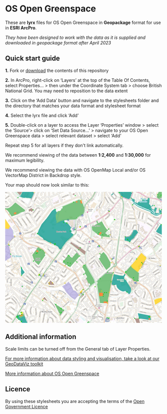 # OS Open Greenspace

These are **lyrx** files for OS Open Greenspace in **Geopackage** format for use in **ESRI ArcPro**.

*They have been designed to work with the data as it is supplied and downloaded in geopackage format after April 2023*

## Quick start guide

**1.**  Fork or [download](https://github.com/OrdnanceSurvey/OS-Open-Greenspace-stylesheets/archive/master.zip) the contents of this repository

**2.**  In ArcPro, right-click on ‘Layers’ at the top of the Table Of Contents, select Properties… > then under the Coordinate System tab > choose British National Grid. You may need to reposition to the data extent

**3.**  Click on the ‘Add Data’ button and navigate to the stylesheets folder and the directory that matches your data format and stylesheet format

**4.**  Select the lyrx file and click ‘Add’

**5.**  Double-click on a layer to access the Layer ‘Properties’ window > select the ‘Source’> click on ‘Set Data Source…’ > navigate to your OS Open Greenspace data > select relevant dataset > select ‘Add’

Repeat step 5 for all layers if they don't link automatically.

We recommend viewing of the data between **1:2,400** and **1:30,000** for maximum legibility.

We recommend viewing the data with OS OpenMap Local and/or OS VectorMap District in Backdrop style.


Your map should now look similar to this: 

  ![Screenshot](https://github.com/OrdnanceSurvey/OS-Open-Greenspace-stylesheets/blob/98a2f0c3fc26ecf1f3205a76c8b16d9e766a6207/Geopackage%20stylesheets%20(post%20April%202023)/ESRI%20ArcPro%20stylesheets%20(LYRX)/images/OpenGreenspace_ArcPro.JPG "Screenshot of OS Open Greenspace over OS OpenMap Local")


## Additional information

Scale limits can be turned off from the General tab of Layer Properties.

[For more information about data styling and visualisation, take a look at our GeoDataViz toolkit](https://github.com/OrdnanceSurvey/GeoDataViz-Toolkit)

[More information about OS Open Greenspace](http://www.ordnancesurvey.co.uk/business-and-government/products/os-open-greenspace.html)

## Licence

By using these stylesheets you are accepting the terms of the [Open Government Licence](http://www.nationalarchives.gov.uk/doc/open-government-licence/)
